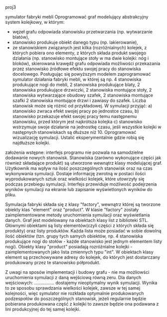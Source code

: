 proj3

symulator fabryki mebli
Oprogramować graf modelujący abstrakcyjny system kolejkowy, w którym:
- węzeł grafu odpowiada stanowisku przetwarzania (np. wytwarzanie blatów),
- stanowisko produkuje obiekt danego typu (np. lakierowanie),
- ze stanowiskiem związanych jest kilka (rozróżnialnych) kolejek, z których pobiera ono
elementy, z których składa produkt swojego działania (np. stanowisko montujące stoły w ma dwie kolejki: nóg i bloków), skierowana krawędź grafu odpowiada możliwości przekazania przez stanowisko źródłowe efektu swojej pracy do stanowiska docelowego.
Posługując się powyższym modelem zaprogramować symulator działania fabryki mebli, w której są np. 4 stanowiska produkujące nogi do mebli, 2 stanowiska produkujące blaty, 2 stanowiska produkujące drzwiczki, 2 stanowiska montujące stoły, 2 stanowiska wytwarzające obudowy szafek, 2 stanowiska montujące szafki 2 stanowiska montujące drzwi i zawiasy do szafek. Liczba stanowisk może się różnić od przykładowej.
W symulacji przyjąć:
a) stanowisko zwraca efekt swojej pracy po jednostce czasu,
b) stanowisko przekazuje efekt swojej pracy temu następnemu stanowisku, przed którym jest najkrótsza kolejka
c) stanowisko wstrzymuje swoje działanie na jednostkę czasu, jeśli wszystkie kolejki w następnych stanowiskach są dłuższe niż 10.
Oprogramować wizualizację symulacji. Ustalić eksperymentalnie gdzie robią się najdłuższe kolejki.

założenia wstępne: interfejs programu nie pozwala na samodzielne dodawanie nowych stanowisk. Stanowiska (zarówno wykonujące części jak również składające produkt) są utworzone wewnątrz klasy modelującej graf. Użytkownik ma wpływ na ilość poszczególnych stanowisk oraz na czas wykonywania symulacji. Dostaje informację zwrotną w postaci ilości wyprodukowanych sztuk oraz wielkości kolejek, które utowrzyły się podczas przebiegu symulacji. Interfejs przewiduje możliwość podejrzenia wyników symulacji na ekranie lub zapisanie wyświetlonych wyników do pliku.

Symulacja fabryki składa się z klasy "factory", wewnątrz której są tworzone obiekty klas "element" oraz "product". W klasie "factory" zostały zaimplementowane metody uruchomienia symulacji oraz wyświetlania danych. Graf jest modelowany na obiektach klasy list z biblioteki STL. Głównymi obiektami są listy elementów(czyli części z których składa się produkty) oraz listy produktów. Każda lista może posiadać w sobie dowolną ilość obiektów (tzn. grupy tych samych obiektów, np. 4 stanowiska produkujące nogi do stołów - każde stanowisko jest jednym elementem listy nogi).
Obiekty klasy "product" posiadają rozróżnialne kolejki - zaimplementowanych jako lista zmiennych typu "int".
W obiektach klasy element są przechowywane adresy do kolejek, do których jest dostarczany produkowany przez te stanowisko półprodukt.

Z uwagi na sposów implementacji i budowy grafu - nie ma możliowści uruchomienia symulacji z daną wejściową równą zeru.
Dla danych wejściowych: ................   dostajemy nieoptymalny wynik symulacji. Wynika to ze sposobu sprawdzania wielkości kolejek, zawsze w tej samej kolejności, więc symulator nie rozkłada optymalnie produkowanych podzespołów do poszczególnych stanowisk, jeżeli regularnie będzie pobierana produkowana część z kolejki to zawsze będzie ona podawana z lini produkcyjnej do tej samej kolejki. 
